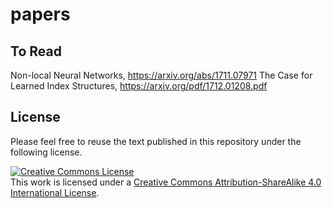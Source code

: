 # papers

## To Read

Non-local Neural Networks, https://arxiv.org/abs/1711.07971
The Case for Learned Index Structures,  https://arxiv.org/pdf/1712.01208.pdf


## License

Please feel free to reuse the text published in this repository under the following license.

<a rel="license" href="http://creativecommons.org/licenses/by-sa/4.0/"><img alt="Creative Commons License" style="border-width:0" src="https://i.creativecommons.org/l/by-sa/4.0/80x15.png" /></a><br />This work is licensed under a <a rel="license" href="http://creativecommons.org/licenses/by-sa/4.0/">Creative Commons Attribution-ShareAlike 4.0 International License</a>. 


